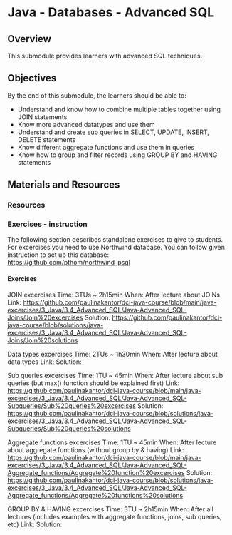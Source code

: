 # Java - Databases - Advanced SQL

## Overview
This submodule provides learners with advanced SQL techniques.

## Objectives
By the end of this submodule, the learners should be able to:

* Understand and know how to combine multiple tables together using JOIN statements
* Know more advanced datatypes and use them
* Understand and create sub queries in SELECT, UPDATE, INSERT, DELETE statements
* Know different aggregate functions and use them in queries
* Know how to group and filter records using GROUP BY and HAVING statements

## Materials and Resources
### Resources


### Exercises - instruction
The following section describes standalone exercises to give to students. 
For excercises you need to use Northwind database.
You can follow given instruction to set up this database: https://github.com/pthom/northwind_psql



#### Exercises

JOIN excercises
Time: 3TUs ~ 2h15min
When: After lecture about JOINs
Link: https://github.com/paulinakantor/dci-java-course/blob/main/java-excercises/3_Java/3.4_Advanced_SQL/Java-Advanced_SQL-Joins/Join%20excercises
Solution: https://github.com/paulinakantor/dci-java-course/blob/solutions/java-excercises/3_Java/3.4_Advanced_SQL/Java-Advanced_SQL-Joins/Join%20solutions

Data types excercises
Time: 2TUs ~ 1h30min
When: After lecture about data types
Link: 
Solution: 


Sub queries excercises
Time: 1TU ~ 45min
When: After lecture about sub queries (but max() function should be explained first)
Link: https://github.com/paulinakantor/dci-java-course/blob/main/java-excercises/3_Java/3.4_Advanced_SQL/Java-Advanced_SQL-Subqueries/Sub%20queries%20excercises
Solution: https://github.com/paulinakantor/dci-java-course/blob/solutions/java-excercises/3_Java/3.4_Advanced_SQL/Java-Advanced_SQL-Subqueries/Sub%20queries%20solutions


Aggregate functions excercises
Time: 1TU ~ 45min
When: After lecture about aggregate functions (without group by & having)
Link: https://github.com/paulinakantor/dci-java-course/blob/main/java-excercises/3_Java/3.4_Advanced_SQL/Java-Advanced_SQL-Aggregate_functions/Aggregate%20function%20excercises
Solution: https://github.com/paulinakantor/dci-java-course/blob/solutions/java-excercises/3_Java/3.4_Advanced_SQL/Java-Advanced_SQL-Aggregate_functions/Aggregate%20functions%20solutions


GROUP BY & HAVING excercises
Time: 3TU ~ 2h15min
When: After all lectures (includes examples with aggregate functions, joins, sub queries, etc)
Link: 
Solution: 

